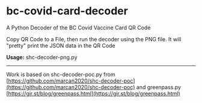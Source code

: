 # bc-covid-card-decoder
A Python Decoder of the BC Covid Vaccine Card QR Code

Copy QR Code to a File, then run the decoder using the PNG file. It will "pretty" print the JSON data in the QR Code


**Usage:** shc-decoder-png.py <PNG file>

---

Work is based on shc-decoder-poc.py	from [https://github.com/marcan2020/shc-decoder-poc](https://github.com/marcan2020/shc-decoder-poc)
and greenpass.py [https://gir.st/blog/greenpass.html](https://gir.st/blog/greenpass.html)

